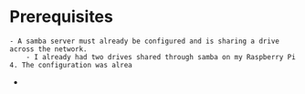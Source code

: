 # Prerequisites
	- A samba server must already be configured and is sharing a drive across the network.
		- I already had two drives shared through samba on my Raspberry Pi 4. The configuration was alrea
-